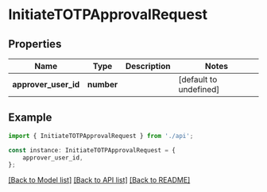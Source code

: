 # InitiateTOTPApprovalRequest


## Properties

Name | Type | Description | Notes
------------ | ------------- | ------------- | -------------
**approver_user_id** | **number** |  | [default to undefined]

## Example

```typescript
import { InitiateTOTPApprovalRequest } from './api';

const instance: InitiateTOTPApprovalRequest = {
    approver_user_id,
};
```

[[Back to Model list]](../README.md#documentation-for-models) [[Back to API list]](../README.md#documentation-for-api-endpoints) [[Back to README]](../README.md)
